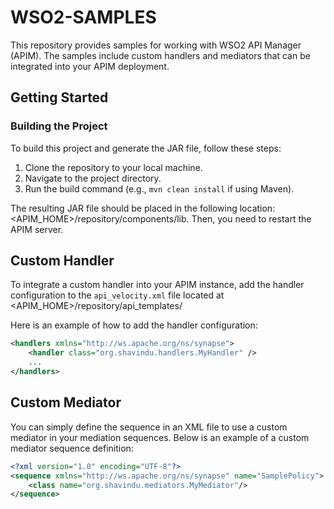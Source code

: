 # WSO2-SAMPLES

This repository provides samples for working with WSO2 API Manager (APIM). The samples include custom handlers and mediators that can be integrated into your APIM deployment.

## Getting Started

### Building the Project

To build this project and generate the JAR file, follow these steps:

1. Clone the repository to your local machine.
2. Navigate to the project directory.
3. Run the build command (e.g., `mvn clean install` if using Maven).

The resulting JAR file should be placed in the following location: <APIM_HOME>/repository/components/lib. Then, you need to restart the APIM server.

## Custom Handler

To integrate a custom handler into your APIM instance, add the handler configuration to the `api_velocity.xml` file located at <APIM_HOME>/repository/api_templates/


Here is an example of how to add the handler configuration:

```xml
<handlers xmlns="http://ws.apache.org/ns/synapse">
    <handler class="org.shavindu.handlers.MyHandler" />
    ...
</handlers>
```


## Custom Mediator

You can simply define the sequence in an XML file to use a custom mediator in your mediation sequences. Below is an example of a custom mediator sequence definition:

```xml
<?xml version="1.0" encoding="UTF-8"?>
<sequence xmlns="http://ws.apache.org/ns/synapse" name="SamplePolicy">
    <class name="org.shavindu.mediators.MyMediator"/>
</sequence>
```
